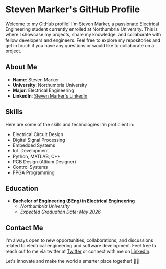 # Steven Marker's GitHub Profile

Welcome to my GitHub profile! I'm Steven Marker, a passionate Electrical Engineering student currently enrolled at Northumbria University. This is where I showcase my projects, share my knowledge, and collaborate with fellow developers and engineers. Feel free to explore my repositories and get in touch if you have any questions or would like to collaborate on a project.

## About Me

- **Name**: Steven Marker
- **University**: Northumbria University
- **Major**: Electrical Engineering
- **LinkedIn**: [Steven Marker's LinkedIn](https://www.linkedin.com/in/steven-marker-7459b6272/)

## Skills

Here are some of the skills and technologies I'm proficient in:

- Electrical Circuit Design
- Digital Signal Processing
- Embedded Systems
- IoT Development
- Python, MATLAB, C++
- PCB Design (Altium Designer)
- Control Systems
- FPGA Programming

## Education

- **Bachelor of Engineering (BEng) in Electrical Engineering**
  - *Northumbria University*
  - *Expected Graduation Date: May 2026*

## Contact Me

I'm always open to new opportunities, collaborations, and discussions related to electrical engineering and software development. Feel free to reach out to me via twitter at [Twitter](https://twitter.com/Steven_Marker_) or connect with me on [LinkedIn](https://www.linkedin.com/in/steven-marker-7459b6272/).

Let's innovate and make the world a smarter place together! 🚀✨
